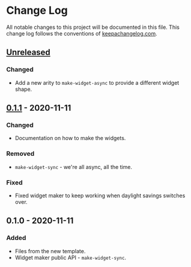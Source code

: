 # Change Log
All notable changes to this project will be documented in this file. This change log follows the conventions of [keepachangelog.com](http://keepachangelog.com/).

## [Unreleased]
### Changed
- Add a new arity to `make-widget-async` to provide a different widget shape.

## [0.1.1] - 2020-11-11
### Changed
- Documentation on how to make the widgets.

### Removed
- `make-widget-sync` - we're all async, all the time.

### Fixed
- Fixed widget maker to keep working when daylight savings switches over.

## 0.1.0 - 2020-11-11
### Added
- Files from the new template.
- Widget maker public API - `make-widget-sync`.

[Unreleased]: https://github.com/your-name/fpassignment/compare/0.1.1...HEAD
[0.1.1]: https://github.com/your-name/fpassignment/compare/0.1.0...0.1.1
